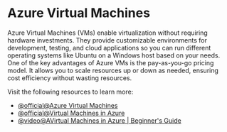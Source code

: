 # Azure Virtual Machines

Azure Virtual Machines (VMs) enable virtualization without requiring hardware investments. They provide customizable environments for development, testing, and cloud applications so you can run different operating systems like Ubuntu on a Windows host based on your needs. One of the key advantages of Azure VMs is the pay-as-you-go pricing model. It allows you to scale resources up or down as needed, ensuring cost efficiency without wasting resources.

Visit the following resources to learn more:

- [@official@Azure Virtual Machines](https://azure.microsoft.com/en-us/products/virtual-machines)
- [@official@Virtual Machines in Azure](https://learn.microsoft.com/en-us/azure/virtual-machines/overview)
- [@video@AVirtual Machines in Azure | Beginner's Guide](https://www.youtube.com/watch?v=_abaWXoQFZU)